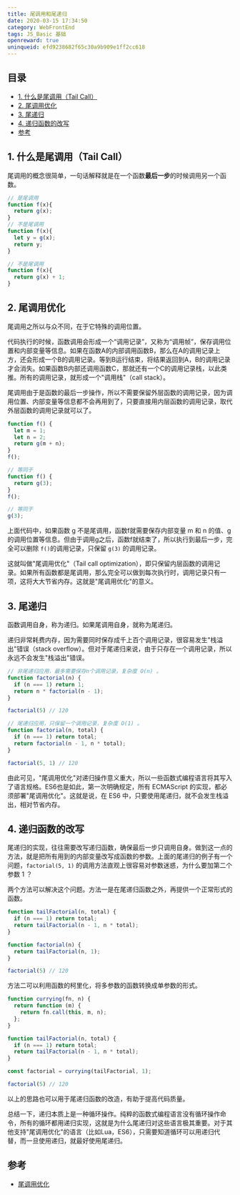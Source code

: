 ```yaml
---
title: 尾调用和尾递归
date: 2020-03-15 17:34:50
category: WebFrontEnd
tags: JS_Basic 基础
openreward: true
uninqueid: efd9238682f65c30a9b909e1ff2cc618
---
```


## 目录

<!-- toc -->

- [1. 什么是尾调用（Tail Call）](#1-什么是尾调用（Tail-Call）)
- [2. 尾调用优化](#2-尾调用优化)
- [3. 尾递归](#3-尾递归)
- [4. 递归函数的改写](#4-递归函数的改写)
- [参考](#参考)

<!-- tocstop -->

## 1. 什么是尾调用（Tail Call）

尾调用的概念很简单，一句话解释就是在一个函数**最后一步**的时候调用另一个函数。

```js
// 是尾调用
function f(x){
  return g(x);
}
// 不是尾调用
function f(x){
  let y = g(x);
  return y;
}

// 不是尾调用
function f(x){
  return g(x) + 1;
}
```

## 2. 尾调用优化

尾调用之所以与众不同，在于它特殊的调用位置。

代码执行的时候，函数调用会形成一个“调用记录”，又称为“调用帧”，保存调用位置和内部变量等信息。如果在函数A的内部调用函数B，那么在A的调用记录上方，还会形成一个B的调用记录。等到B运行结束，将结果返回到A，B的调用记录才会消失。如果函数B内部还调用函数C，那就还有一个C的调用记录栈，以此类推。所有的调用记录，就形成一个"调用栈"（call stack）。

尾调用由于是函数的最后一步操作，所以不需要保留外层函数的调用记录，因为调用位置、内部变量等信息都不会再用到了，只要直接用内层函数的调用记录，取代外层函数的调用记录就可以了。

```js
function f() {
  let m = 1;
  let n = 2;
  return g(m + n);
}
f();

// 等同于
function f() {
  return g(3);
}
f();

// 等同于
g(3);
```

上面代码中，如果函数 g 不是尾调用，函数f就需要保存内部变量 m 和 n 的值、g 的调用位置等信息。但由于调用g之后，函数f就结束了，所以执行到最后一步，完全可以删除 `f()`的调用记录，只保留 `g(3)` 的调用记录。

这就叫做"尾调用优化"（Tail call optimization），即只保留内层函数的调用记录。如果所有函数都是尾调用，那么完全可以做到每次执行时，调用记录只有一项，这将大大节省内存。这就是"尾调用优化"的意义。

## 3. 尾递归

函数调用自身，称为递归。如果尾调用自身，就称为尾递归。

递归非常耗费内存，因为需要同时保存成千上百个调用记录，很容易发生"栈溢出"错误（stack overflow）。但对于尾递归来说，由于只存在一个调用记录，所以永远不会发生"栈溢出"错误。

```js
// 非尾递归应用，最多需要保存n个调用记录，复杂度 O(n) 。
function factorial(n) {
  if (n === 1) return 1;
  return n * factorial(n - 1);
}

factorial(5) // 120

// 尾递归应用，只保留一个调用记录，复杂度 O(1) 。
function factorial(n, total) {
  if (n === 1) return total;
  return factorial(n - 1, n * total);
}

factorial(5, 1) // 120
```

由此可见，"尾调用优化"对递归操作意义重大，所以一些函数式编程语言将其写入了语言规格。ES6也是如此，第一次明确规定，所有 ECMAScript 的实现，都必须部署"尾调用优化"。这就是说，在 ES6 中，只要使用尾递归，就不会发生栈溢出，相对节省内存。


## 4. 递归函数的改写

尾递归的实现，往往需要改写递归函数，确保最后一步只调用自身。做到这一点的方法，就是把所有用到的内部变量改写成函数的参数。上面的尾递归的例子有一个问题，`factorial(5, 1)` 的调用方法直观上很容易对参数迷惑，为什么要加第二个参数 1 ？

两个方法可以解决这个问题。方法一是在尾递归函数之外，再提供一个正常形式的函数。

```js
function tailFactorial(n, total) {
  if (n === 1) return total;
  return tailFactorial(n - 1, n * total);
}

function factorial(n) {
  return tailFactorial(n, 1);
}

factorial(5) // 120
```

方法二可以利用函数的柯里化，将多参数的函数转换成单参数的形式。

```js
function currying(fn, n) {
  return function (m) {
    return fn.call(this, m, n);
  };
}

function tailFactorial(n, total) {
  if (n === 1) return total;
  return tailFactorial(n - 1, n * total);
}

const factorial = currying(tailFactorial, 1);

factorial(5) // 120
```

以上的思路也可以用于尾递归函数的改造，有助于提高代码质量。

总结一下，递归本质上是一种循环操作。纯粹的函数式编程语言没有循环操作命令，所有的循环都用递归实现，这就是为什么尾递归对这些语言极其重要。对于其他支持"尾调用优化"的语言（比如Lua，ES6），只需要知道循环可以用递归代替，而一旦使用递归，就最好使用尾递归。

## 参考

* [尾调用优化](https://www.ruanyifeng.com/blog/2015/04/tail-call.html)
